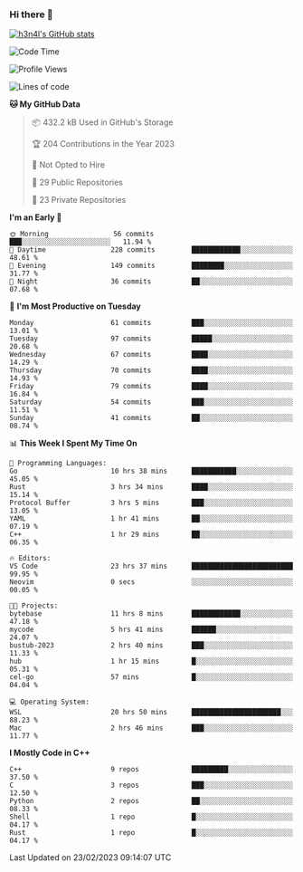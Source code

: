 ### Hi there 👋

[![h3n4l's GitHub stats](https://github-readme-stats.vercel.app/api?username=h3n4l&count_private=true&show_icons=true&theme=radical)](https://github.com/h3n4l/github-readme-stats)

<!--START_SECTION:waka-->
![Code Time](http://img.shields.io/badge/Code%20Time-965%20hrs%2038%20mins-blue)

![Profile Views](http://img.shields.io/badge/Profile%20Views-1-blue)

![Lines of code](https://img.shields.io/badge/From%20Hello%20World%20I%27ve%20Written-1.7%20million%20lines%20of%20code-blue)

**🐱 My GitHub Data** 

> 📦 432.2 kB Used in GitHub's Storage 
 > 
> 🏆 204 Contributions in the Year 2023
 > 
> 🚫 Not Opted to Hire
 > 
> 📜 29 Public Repositories 
 > 
> 🔑 23 Private Repositories 
 > 
**I'm an Early 🐤** 

```text
🌞 Morning                56 commits          ███░░░░░░░░░░░░░░░░░░░░░░   11.94 % 
🌆 Daytime                228 commits         ████████████░░░░░░░░░░░░░   48.61 % 
🌃 Evening                149 commits         ████████░░░░░░░░░░░░░░░░░   31.77 % 
🌙 Night                  36 commits          ██░░░░░░░░░░░░░░░░░░░░░░░   07.68 % 
```
📅 **I'm Most Productive on Tuesday** 

```text
Monday                   61 commits          ███░░░░░░░░░░░░░░░░░░░░░░   13.01 % 
Tuesday                  97 commits          █████░░░░░░░░░░░░░░░░░░░░   20.68 % 
Wednesday                67 commits          ████░░░░░░░░░░░░░░░░░░░░░   14.29 % 
Thursday                 70 commits          ████░░░░░░░░░░░░░░░░░░░░░   14.93 % 
Friday                   79 commits          ████░░░░░░░░░░░░░░░░░░░░░   16.84 % 
Saturday                 54 commits          ███░░░░░░░░░░░░░░░░░░░░░░   11.51 % 
Sunday                   41 commits          ██░░░░░░░░░░░░░░░░░░░░░░░   08.74 % 
```


📊 **This Week I Spent My Time On** 

```text
💬 Programming Languages: 
Go                       10 hrs 38 mins      ███████████░░░░░░░░░░░░░░   45.05 % 
Rust                     3 hrs 34 mins       ████░░░░░░░░░░░░░░░░░░░░░   15.14 % 
Protocol Buffer          3 hrs 5 mins        ███░░░░░░░░░░░░░░░░░░░░░░   13.05 % 
YAML                     1 hr 41 mins        ██░░░░░░░░░░░░░░░░░░░░░░░   07.19 % 
C++                      1 hr 29 mins        ██░░░░░░░░░░░░░░░░░░░░░░░   06.35 % 

🔥 Editors: 
VS Code                  23 hrs 37 mins      █████████████████████████   99.95 % 
Neovim                   0 secs              ░░░░░░░░░░░░░░░░░░░░░░░░░   00.05 % 

🐱‍💻 Projects: 
bytebase                 11 hrs 8 mins       ████████████░░░░░░░░░░░░░   47.18 % 
mycode                   5 hrs 41 mins       ██████░░░░░░░░░░░░░░░░░░░   24.07 % 
bustub-2023              2 hrs 40 mins       ███░░░░░░░░░░░░░░░░░░░░░░   11.33 % 
hub                      1 hr 15 mins        █░░░░░░░░░░░░░░░░░░░░░░░░   05.31 % 
cel-go                   57 mins             █░░░░░░░░░░░░░░░░░░░░░░░░   04.04 % 

💻 Operating System: 
WSL                      20 hrs 50 mins      ██████████████████████░░░   88.23 % 
Mac                      2 hrs 46 mins       ███░░░░░░░░░░░░░░░░░░░░░░   11.77 % 
```

**I Mostly Code in C++** 

```text
C++                      9 repos             █████████░░░░░░░░░░░░░░░░   37.50 % 
C                        3 repos             ███░░░░░░░░░░░░░░░░░░░░░░   12.50 % 
Python                   2 repos             ██░░░░░░░░░░░░░░░░░░░░░░░   08.33 % 
Shell                    1 repo              █░░░░░░░░░░░░░░░░░░░░░░░░   04.17 % 
Rust                     1 repo              █░░░░░░░░░░░░░░░░░░░░░░░░   04.17 % 
```




 Last Updated on 23/02/2023 09:14:07 UTC
<!--END_SECTION:waka-->

